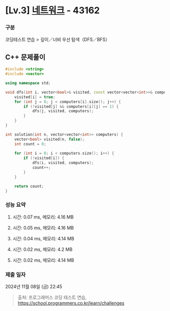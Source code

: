 # [Lv.3] [네트워크](https://school.programmers.co.kr/learn/courses/30/lessons/43162?language=cpp) - 43162 

### 구분

코딩테스트 연습 > 깊이／너비 우선 탐색（DFS／BFS）

## C++ 문제풀이

```cpp
#include <string>
#include <vector>

using namespace std;

void dfs(int i, vector<bool>& visited, const vector<vector<int>>& computers) {
    visited[i] = true;
    for (int j = 0; j < computers[i].size(); j++) {
        if (!visited[j] && computers[i][j] == 1) {
            dfs(j, visited, computers);
        }
    }
}

int solution(int n, vector<vector<int>> computers) {
    vector<bool> visited(n, false);
    int count = 0;
    
    for (int i = 0; i < computers.size(); i++) {
        if (!visited[i]) {
            dfs(i, visited, computers);
            count++;
        }
    }

    return count;    
}
```

### 성능 요약

1. 시간: 0.07 ms, 메모리: 4.16 MB

2. 시간: 0.05 ms, 메모리: 4.16 MB
3. 시간: 0.04 ms, 메모리: 4.14 MB
4. 시간: 0.02 ms, 메모리: 4.2 MB
5. 시간: 0.02 ms, 메모리: 4.14 MB

### 제출 일자

2024년 11월 08일 (금) 22:45

> 출처: 프로그래머스 코딩 테스트 연습, https://school.programmers.co.kr/learn/challenges
